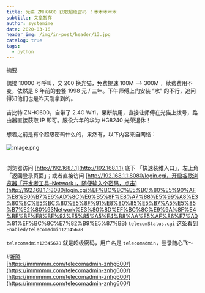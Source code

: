 ```yaml
---
title: 光猫 ZNHG600 获取超级密码 ：木木木木木
subtitle: 文章暂存
author: systemime
date: 2020-03-16
header_img: /img/in-post/header/13.jpg
catalog: true
tags:
  - python
---
```

摘要.

<!-- more -->
偶接 10000 号呼叫，交 200 换光猫，免费提速 100M –> 300M ，续费费用不变，依然是 6 年前的套餐 1998 元 / 三年。下午师傅上门安装 “水” 的不行，追问得知他们也是昨天刚拿到的。<br />
<br />吉比特 ZNHG600，自带了 2.4G Wifi，果断禁用，直接让师傅在光猫上拨号，路由器直接获取 IP 即可。服役六年的华为 HG8240 光荣退休！<br />
<br />想着之前是有个超级密码什么的，果然有，以下内容来自网络：<br />
<br />![image.png](https://cdn.nlark.com/yuque/0/2021/png/663138/1619318441090-726131fb-1dfb-4770-90be-f3a6e299d477.png#align=left&display=inline&height=558&margin=%5Bobject%20Object%5D&name=image.png&originHeight=558&originWidth=1083&size=55563&status=done&style=none&width=1083)[<br />](https://lmm.elizen.me/images/2020/07/ZNHG600-1.png)<br />
<br />浏览器访问 [http://192.168.1.1](http://192.168.1.1) 底下 「快速装维入口」，左上角「返回登录页面」；或者直接访问 [http://192.168.1.1:8080/login.cgi，开启谷歌浏览器「开发者工具–Network」，随便输入个密码，点击](http://192.168.1.1:8080/login.cgi%EF%BC%8C%E5%BC%80%E5%90%AF%E8%B0%B7%E6%AD%8C%E6%B5%8F%E8%A7%88%E5%99%A8%E3%80%8C%E5%BC%80%E5%8F%91%E8%80%85%E5%B7%A5%E5%85%B7%E2%80%93Network%E3%80%8D%EF%BC%8C%E9%9A%8F%E4%BE%BF%E8%BE%93%E5%85%A5%E4%B8%AA%E5%AF%86%E7%A0%81%EF%BC%8C%E7%82%B9%E5%87%BB) `telecomStatus.cgi` 这条看到 `Enabled/telecomadmin12345678`<br />
<br />`telecomadmin12345678` 就是超级密码，用户名是 `telecomadmin`，登录随心飞～<br />
<br />#[折腾](https://immmmm.com/tags/%E6%8A%98%E8%85%BE/)<br />[https://immmmm.com/telecomadmin-znhg600/](https://immmmm.com/telecomadmin-znhg600/)<br />[https://immmmm.com/telecomadmin-znhg600/](https://immmmm.com/telecomadmin-znhg600/)
